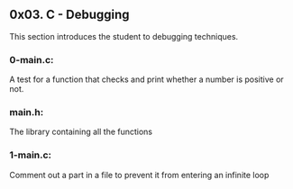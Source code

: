 ## 0x03. C - Debugging
This section introduces the student to debugging techniques.

### 0-main.c:
A test for a function that checks and print whether a number is positive or not.

### main.h:
The library containing all the functions

### 1-main.c:
Comment out a part in a file to prevent it from entering an infinite loop

